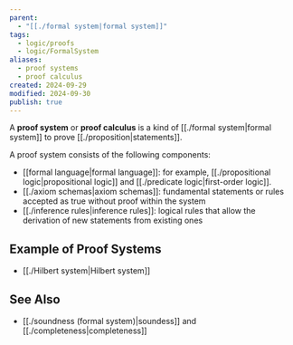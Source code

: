```yaml
---
parent:
  - "[[./formal system|formal system]]"
tags:
  - logic/proofs
  - logic/FormalSystem
aliases:
  - proof systems
  - proof calculus
created: 2024-09-29
modified: 2024-09-30
publish: true
---
```

A **proof system** or **proof calculus** is a kind of [[./formal system|formal system]] to prove [[./proposition|statements]].

A proof system consists of the following components:
- [[formal language|formal language]]: for example, [[./propositional logic|propositional logic]] and [[./predicate logic|first-order logic]].
- [[./axiom schemas|axiom schemas]]: fundamental statements or rules accepted as true without proof within the system
- [[./inference rules|inference rules]]: logical rules that allow the derivation of new statements from existing ones

## Example of Proof Systems
- [[./Hilbert system|Hilbert system]]

## See Also
-  [[./soundness (formal system)|soundess]] and [[./completeness|completeness]]